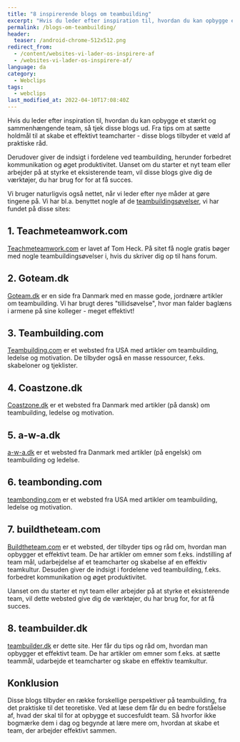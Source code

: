 ```yaml
---
title: "8 inspirerende blogs om teambuilding"
excerpt: "Hvis du leder efter inspiration til, hvordan du kan opbygge et stærkt og sammenhængende team, så tjek disse blogs om teambuilding ud."
permalink: /blogs-om-teambuilding/
header:
  teaser: /android-chrome-512x512.png
redirect_from:
  - /content/websites-vi-lader-os-inspirere-af
  - /websites-vi-lader-os-inspirere-af/
language: da
category:
  - Webclips
tags:
  - webclips
last_modified_at: 2022-04-10T17:08:40Z
---
```


Hvis du leder efter inspiration til, hvordan du kan opbygge et stærkt og sammenhængende team, så tjek disse blogs ud. Fra tips om at sætte holdmål til at skabe et effektivt teamcharter - disse blogs tilbyder et væld af praktiske råd.

Derudover giver de indsigt i fordelene ved teambuilding, herunder forbedret kommunikation og øget produktivitet. Uanset om du starter et nyt team eller arbejder på at styrke et eksisterende team, vil disse blogs give dig de værktøjer, du har brug for for at få succes.

Vi bruger naturligvis også nettet, når vi leder efter nye måder at gøre tingene på. Vi har bl.a. benyttet nogle af de [teambuildingsøvelser](/gratis-teambuilding-oevelser/), vi har fundet på disse sites:

## 1. Teachmeteamwork.com

[Teachmeteamwork.com](http://www.teachmeteamwork.com/) er lavet af Tom Heck. På sitet få nogle gratis bøger med nogle teambuildingsøvelser i, hvis du skriver dig op til hans forum.

## 2. Goteam.dk

[Goteam.dk](https://goteam.dk/) er en side fra Danmark med en masse gode, jordnære artikler om teambuilding. Vi har brugt deres "tillidsøvelse", hvor man falder baglæns i armene på sine kolleger - meget effektivt!

## 3. Teambuilding.com

[Teambuilding.com](https://teambuilding.com/blog) er et websted fra USA med artikler om teambuilding, ledelse og motivation. De tilbyder også en masse ressourcer, f.eks. skabeloner og tjeklister.

## 4. Coastzone.dk

[Coastzone.dk](https://coastzone.dk/oplevelser/blog) er et websted fra Danmark med artikler (på dansk) om teambuilding, ledelse og motivation.

## 5. a-w-a.dk

[a-w-a.dk](https://a-w-a.dk/awa-bloggen/) er et websted fra Danmark med artikler (på engelsk) om teambuilding og ledelse.

## 6. teambonding.com

[teambonding.com](https://www.teambonding.com/blog/) er et websted fra USA med artikler om teambuilding, ledelse og motivation.

## 7. buildtheteam.com

[Buildtheteam.com](https://www.buildtheteam.com/) er et websted, der tilbyder tips og råd om, hvordan man opbygger et effektivt team. De har artikler om emner som f.eks. indstilling af team mål, udarbejdelse af et teamcharter og skabelse af en effektiv teamkultur. Desuden giver de indsigt i fordelene ved teambuilding, f.eks. forbedret kommunikation og øget produktivitet.

Uanset om du starter et nyt team eller arbejder på at styrke et eksisterende team, vil dette websted give dig de værktøjer, du har brug for, for at få succes.

## 8. teambuilder.dk

[teambuilder.dk](/) er dette site. Her får du tips og råd om, hvordan man opbygger et effektivt team. De har artikler om emner som f.eks. at sætte teammål, udarbejde et teamcharter og skabe en effektiv teamkultur.

## Konklusion

Disse blogs tilbyder en række forskellige perspektiver på teambuilding, fra det praktiske til det teoretiske. Ved at læse dem får du en bedre forståelse af, hvad der skal til for at opbygge et succesfuldt team. Så hvorfor ikke bogmærke dem i dag og begynde at lære mere om, hvordan at skabe et team, der arbejder effektivt sammen.
